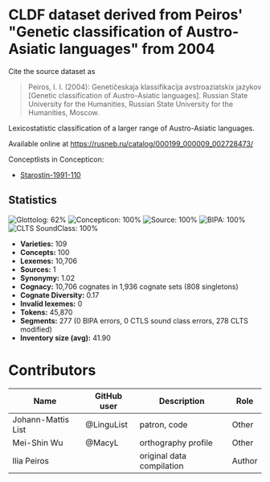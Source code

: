 # CLDF dataset derived from Peiros' "Genetic classification of Austro-Asiatic languages" from 2004

Cite the source dataset as

> Peiros, I. I. (2004): Genetičeskaja klassifikacija avstroaziatskix jazykov [Genetic classification of Austro-Asiatic languages]. Russian State University for the Humanities, Russian State University for the Humanities, Moscow.


Lexicostatistic classification of a larger range of Austro-Asiatic languages.

Available online at https://rusneb.ru/catalog/000199_000009_002728473/


Conceptlists in Concepticon:
- [Starostin-1991-110](https://concepticon.clld.org/contributions/Starostin-1991-110)
## Statistics


![Glottolog: 62%](https://img.shields.io/badge/Glottolog-62%25-orange.svg "Glottolog: 62%")
![Concepticon: 100%](https://img.shields.io/badge/Concepticon-100%25-brightgreen.svg "Concepticon: 100%")
![Source: 100%](https://img.shields.io/badge/Source-100%25-brightgreen.svg "Source: 100%")
![BIPA: 100%](https://img.shields.io/badge/BIPA-100%25-brightgreen.svg "BIPA: 100%")
![CLTS SoundClass: 100%](https://img.shields.io/badge/CLTS%20SoundClass-100%25-brightgreen.svg "CLTS SoundClass: 100%")

- **Varieties:** 109
- **Concepts:** 100
- **Lexemes:** 10,706
- **Sources:** 1
- **Synonymy:** 1.02
- **Cognacy:** 10,706 cognates in 1,936 cognate sets (808 singletons)
- **Cognate Diversity:** 0.17
- **Invalid lexemes:** 0
- **Tokens:** 45,870
- **Segments:** 277 (0 BIPA errors, 0 CTLS sound class errors, 278 CLTS modified)
- **Inventory size (avg):** 41.90

# Contributors

Name | GitHub user | Description | Role
 --- | --- | --- | --- 
Johann-Mattis List | @LinguList | patron, code | Other 
Mei-Shin Wu | @MacyL | orthography profile | Other
Ilia Peiros | | original data compilation | Author


